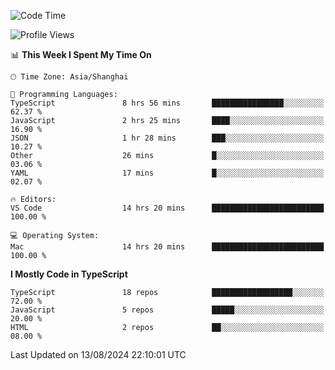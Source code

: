 <!--START_SECTION:waka-->
![Code Time](http://img.shields.io/badge/Code%20Time-6%2C539%20hrs%2019%20mins-blue)

![Profile Views](http://img.shields.io/badge/Profile%20Views-0-blue)

📊 **This Week I Spent My Time On** 

```text
🕑︎ Time Zone: Asia/Shanghai

💬 Programming Languages: 
TypeScript               8 hrs 56 mins       ████████████████░░░░░░░░░   62.37 % 
JavaScript               2 hrs 25 mins       ████░░░░░░░░░░░░░░░░░░░░░   16.90 % 
JSON                     1 hr 28 mins        ███░░░░░░░░░░░░░░░░░░░░░░   10.27 % 
Other                    26 mins             █░░░░░░░░░░░░░░░░░░░░░░░░   03.06 % 
YAML                     17 mins             █░░░░░░░░░░░░░░░░░░░░░░░░   02.07 % 

🔥 Editors: 
VS Code                  14 hrs 20 mins      █████████████████████████   100.00 % 

💻 Operating System: 
Mac                      14 hrs 20 mins      █████████████████████████   100.00 % 
```

**I Mostly Code in TypeScript** 

```text
TypeScript               18 repos            ██████████████████░░░░░░░   72.00 % 
JavaScript               5 repos             █████░░░░░░░░░░░░░░░░░░░░   20.00 % 
HTML                     2 repos             ██░░░░░░░░░░░░░░░░░░░░░░░   08.00 % 
```




 Last Updated on 13/08/2024 22:10:01 UTC
<!--END_SECTION:waka-->
